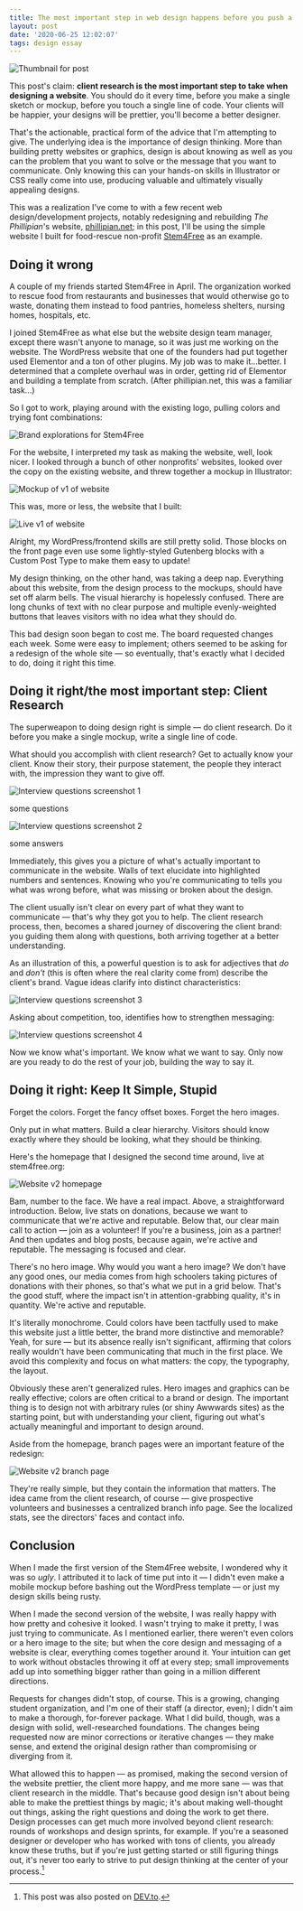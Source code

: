 ```yaml
---
title: The most important step in web design happens before you push a single pixel
layout: post
date: '2020-06-25 12:02:07'
tags: design essay
---
```


![Thumbnail for post](/blog/2020-06/s4f-thumb.jpg)

This post's claim: **client research is the most important step to take when designing a website**. You should do it every time, before you make a single sketch or mockup, before you touch a single line of code. Your clients will be happier, your designs will be prettier, you'll become a better designer.

That's the actionable, practical form of the advice that I'm attempting to give. The underlying idea is the importance of design thinking. More than building pretty websites or graphics, design is about knowing as well as you can the problem that you want to solve or the message that you want to communicate. Only knowing this can your hands-on skills in Illustrator or CSS really come into use, producing valuable and ultimately visually appealing designs.

This was a realization I've come to with a few recent web design/development projects, notably redesigning and rebuilding *The Phillipian*'s website, [phillipian.net](https://phillipian.net/); in this post, I'll be using the simple website I built for food-rescue non-profit [Stem4Free](http://stem4free.org/) as an example.

## Doing it wrong

A couple of my friends started Stem4Free in April. The organization worked to rescue food from restaurants and businesses that would otherwise go to waste, donating them instead to food pantries, homeless shelters, nursing homes, hospitals, etc.

I joined Stem4Free as what else but the website design team manager, except there wasn't anyone to manage, so it was just me working on the website. The WordPress website that one of the founders had put together used Elementor and a ton of other plugins. My job was to make it...better. I determined that a complete overhaul was in order, getting rid of Elementor and building a template from scratch. (After phillipian.net, this was a familiar task...)

So I got to work, playing around with the existing logo, pulling colors and trying font combinations:

![Brand explorations for Stem4Free](/blog/2020-06/brand.png)

For the website, I interpreted my task as making the website, well, look nicer. I looked through a bunch of other nonprofits' websites, looked over the copy on the existing website, and threw together a mockup in Illustrator:

![Mockup of v1 of website](/blog/2020-06/v1mockup.jpg)

This was, more or less, the website that I built:

![Live v1 of website](/blog/2020-06/v1live.jpg)

Alright, my WordPress/frontend skills are still pretty solid. Those blocks on the front page even use some lightly-styled Gutenberg blocks with a Custom Post Type to make them easy to update!

My design thinking, on the other hand, was taking a deep nap. Everything about this website, from the design process to the mockups, should have set off alarm bells. The visual hierarchy is hopelessly confused. There are long chunks of text with no clear purpose and multiple evenly-weighted buttons that leaves visitors with no idea what they should do.

This bad design soon began to cost me. The board requested changes each week. Some were easy to implement; others seemed to be asking for a redesign of the whole site — so eventually, that's exactly what I decided to do, doing it right this time.

## Doing it right/the most important step: Client Research

The superweapon to doing design right is simple — do client research. Do it before you make a single mockup, write a single line of code.

What should you accomplish with client research? Get to actually know your client. Know their story, their purpose statement, the people they interact with, the impression they want to give off.

![Interview questions screenshot 1](/blog/2020-06/interview1.png)

some questions

![Interview questions screenshot 2](/blog/2020-06/interview2.png)

some answers

Immediately, this gives you a picture of what's actually important to communicate in the website. Walls of text elucidate into highlighted numbers and sentences. Knowing who you're communicating to tells you what was wrong before, what was missing or broken about the design.

The client usually isn't clear on every part of what they want to communicate — that's why they got you to help. The client research process, then, becomes a shared journey of discovering the client brand: you guiding them along with questions, both arriving together at a better understanding.

As an illustration of this, a powerful question is to ask for adjectives that *do* and *don't* (this is often where the real clarity come from) describe the client's brand. Vague ideas clarify into distinct characteristics:

![Interview questions screenshot 3](/blog/2020-06/interview3.png)

Asking about competition, too, identifies how to strengthen messaging:

![Interview questions screenshot 4](/blog/2020-06/interview4.png)

Now we know what's important. We know what we want to say. Only now are you ready to do the rest of your job, building the way to say it.

## Doing it right: Keep It Simple, Stupid

Forget the colors. Forget the fancy offset boxes. Forget the hero images.

Only put in what matters. Build a clear hierarchy. Visitors should know exactly where they should be looking, what they should be thinking.

Here's the homepage that I designed the second time around, live at stem4free.org:

![Website v2 homepage](/blog/2020-06/v2home.jpg)

Bam, number to the face. We have a real impact. Above, a straightforward introduction. Below, live stats on donations, because we want to communicate that we're active and reputable. Below that, our clear main call to action — join as a volunteer! If you're a business, join as a partner! And then updates and blog posts, because again, we're active and reputable. The messaging is focused and clear.

There's no hero image. Why would you want a hero image? We don't have any good ones, our media comes from high schoolers taking pictures of donations with their phones, so that's what we put in a grid below. That's the good stuff, where the impact isn't in attention-grabbing quality, it's in quantity. We're active and reputable.

It's literally monochrome. Could colors have been tactfully used to make this website just a little better, the brand more distinctive and memorable? Yeah, for sure — but its absence really isn't significant, affirming that colors really wouldn't have been communicating that much in the first place. We avoid this complexity and focus on what matters: the copy, the typography, the layout.

Obviously these aren't generalized rules. Hero images and graphics can be really effective; colors are often critical to a brand or design. The important thing is to design not with arbitrary rules (or shiny Awwwards sites) as the starting point, but with understanding your client, figuring out what's actually meaningful and important to design around.

Aside from the homepage, branch pages were an important feature of the redesign:

![Website v2 branch page](/blog/2020-06/v2branch.jpg)

They're really simple, but they contain the information that matters. The idea came from the client research, of course — give prospective volunteers and businesses a centralized branch info page. See the localized stats, see the directors' faces and contact info.

## Conclusion

When I made the first version of the Stem4Free website, I wondered why it was so *ugly*. I attributed it to lack of time put into it — I didn't even make a mobile mockup before bashing out the WordPress template — or just my design skills being rusty.

When I made the second version of the website, I was really happy with how pretty and cohesive it looked. I wasn't trying to make it pretty, I was just trying to communicate. As I mentioned earlier, there weren't even colors or a hero image to the site; but when the core design and messaging of a website is clear, everything comes together around it. Your intuition can get to work without obstacles throwing it off at every step; small improvements add up into something bigger rather than going in a million different directions.

Requests for changes didn't stop, of course. This is a growing, changing student organization, and I'm one of their staff (a director, even); I didn't aim to make a thorough, for-forever package. What I did build, though, was a design with solid, well-researched foundations. The changes being requested now are minor corrections or iterative changes — they make sense, and extend the original design rather than compromising or diverging from it.

What allowed this to happen — as promised, making the second version of the website prettier, the client more happy, and me more sane — was that client research in the middle. That's because good design isn't about being able to make the prettiest things by magic; it's about making well-thought out things, asking the right questions and doing the work to get there. Design processes can get much more involved beyond client research: rounds of workshops and design sprints, for example. If you're a seasoned designer or developer who has worked with tons of clients, you already know these truths, but if you're just getting started or still figuring things out, it's never too early to strive to put design thinking at the center of your process.[^ref]

[^ref]: This post was also posted on [DEV.to](https://dev.to/wwsalmon/the-most-important-step-in-web-design-happens-before-you-push-a-single-pixel-575p).